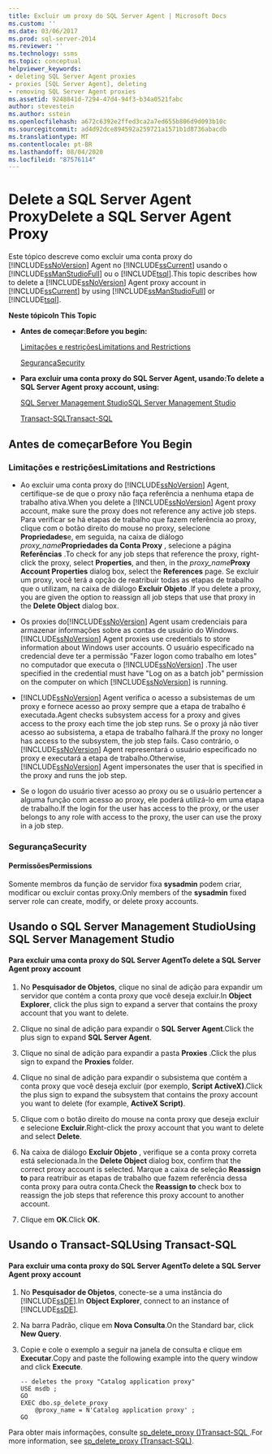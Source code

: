 ```yaml
---
title: Excluir um proxy do SQL Server Agent | Microsoft Docs
ms.custom: ''
ms.date: 03/06/2017
ms.prod: sql-server-2014
ms.reviewer: ''
ms.technology: ssms
ms.topic: conceptual
helpviewer_keywords:
- deleting SQL Server Agent proxies
- proxies [SQL Server Agent], deleting
- removing SQL Server Agent proxies
ms.assetid: 9248841d-7294-47d4-94f3-b34a0521fabc
author: stevestein
ms.author: sstein
ms.openlocfilehash: a672c6392e2ffed3ca2a7ed655b806d9d093b10c
ms.sourcegitcommit: ad4d92dce894592a259721a1571b1d8736abacdb
ms.translationtype: MT
ms.contentlocale: pt-BR
ms.lasthandoff: 08/04/2020
ms.locfileid: "87576114"
---
```

# <a name="delete-a-sql-server-agent-proxy"></a><span data-ttu-id="f2607-102">Delete a SQL Server Agent Proxy</span><span class="sxs-lookup"><span data-stu-id="f2607-102">Delete a SQL Server Agent Proxy</span></span>
  <span data-ttu-id="f2607-103">Este tópico descreve como excluir uma conta proxy do [!INCLUDE[ssNoVersion](../../includes/ssnoversion-md.md)] Agent no [!INCLUDE[ssCurrent](../../includes/sscurrent-md.md)] usando o [!INCLUDE[ssManStudioFull](../../includes/ssmanstudiofull-md.md)] ou o [!INCLUDE[tsql](../../includes/tsql-md.md)].</span><span class="sxs-lookup"><span data-stu-id="f2607-103">This topic describes how to delete a [!INCLUDE[ssNoVersion](../../includes/ssnoversion-md.md)] Agent proxy account in [!INCLUDE[ssCurrent](../../includes/sscurrent-md.md)] by using [!INCLUDE[ssManStudioFull](../../includes/ssmanstudiofull-md.md)] or [!INCLUDE[tsql](../../includes/tsql-md.md)].</span></span>  
  
 <span data-ttu-id="f2607-104">**Neste tópico**</span><span class="sxs-lookup"><span data-stu-id="f2607-104">**In This Topic**</span></span>  
  
-   <span data-ttu-id="f2607-105">**Antes de começar:**</span><span class="sxs-lookup"><span data-stu-id="f2607-105">**Before you begin:**</span></span>  
  
     [<span data-ttu-id="f2607-106">Limitações e restrições</span><span class="sxs-lookup"><span data-stu-id="f2607-106">Limitations and Restrictions</span></span>](#Restrictions)  
  
     [<span data-ttu-id="f2607-107">Segurança</span><span class="sxs-lookup"><span data-stu-id="f2607-107">Security</span></span>](#Security)  
  
-   <span data-ttu-id="f2607-108">**Para excluir uma conta proxy do SQL Server Agent, usando:**</span><span class="sxs-lookup"><span data-stu-id="f2607-108">**To delete a SQL Server Agent proxy account, using:**</span></span>  
  
     [<span data-ttu-id="f2607-109">SQL Server Management Studio</span><span class="sxs-lookup"><span data-stu-id="f2607-109">SQL Server Management Studio</span></span>](#SSMSProcedure)  
  
     [<span data-ttu-id="f2607-110">Transact-SQL</span><span class="sxs-lookup"><span data-stu-id="f2607-110">Transact-SQL</span></span>](#TsqlProcedure)  
  
##  <a name="before-you-begin"></a><a name="BeforeYouBegin"></a> <span data-ttu-id="f2607-111">Antes de começar</span><span class="sxs-lookup"><span data-stu-id="f2607-111">Before You Begin</span></span>  
  
###  <a name="limitations-and-restrictions"></a><a name="Restrictions"></a> <span data-ttu-id="f2607-112">Limitações e restrições</span><span class="sxs-lookup"><span data-stu-id="f2607-112">Limitations and Restrictions</span></span>  
  
-   <span data-ttu-id="f2607-113">Ao excluir uma conta proxy do [!INCLUDE[ssNoVersion](../../includes/ssnoversion-md.md)] Agent, certifique-se de que o proxy não faça referência a nenhuma etapa de trabalho ativa.</span><span class="sxs-lookup"><span data-stu-id="f2607-113">When you delete a [!INCLUDE[ssNoVersion](../../includes/ssnoversion-md.md)] Agent proxy account, make sure the proxy does not reference any active job steps.</span></span> <span data-ttu-id="f2607-114">Para verificar se há etapas de trabalho que fazem referência ao proxy, clique com o botão direito do mouse no proxy, selecione **Propriedades**e, em seguida, na caixa de diálogo _proxy_name_**Propriedades da Conta Proxy** , selecione a página **Referências** .</span><span class="sxs-lookup"><span data-stu-id="f2607-114">To check for any job steps that reference the proxy, right-click the proxy, select **Properties**, and then, in the _proxy_name_**Proxy Account Properties** dialog box, select the **References** page.</span></span> <span data-ttu-id="f2607-115">Se excluir um proxy, você terá a opção de reatribuir todas as etapas de trabalho que o utilizam, na caixa de diálogo **Excluir Objeto** .</span><span class="sxs-lookup"><span data-stu-id="f2607-115">If you delete a proxy, you are given the option to reassign all job steps that use that proxy in the **Delete Object** dialog box.</span></span>  
  
-   <span data-ttu-id="f2607-116">Os proxies do[!INCLUDE[ssNoVersion](../../includes/ssnoversion-md.md)] Agent usam credenciais para armazenar informações sobre as contas de usuário do Windows.</span><span class="sxs-lookup"><span data-stu-id="f2607-116">[!INCLUDE[ssNoVersion](../../includes/ssnoversion-md.md)] Agent proxies use credentials to store information about Windows user accounts.</span></span> <span data-ttu-id="f2607-117">O usuário especificado na credencial deve ter a permissão "Fazer logon como trabalho em lotes" no computador que executa o [!INCLUDE[ssNoVersion](../../includes/ssnoversion-md.md)] .</span><span class="sxs-lookup"><span data-stu-id="f2607-117">The user specified in the credential must have "Log on as a batch job" permission on the computer on which [!INCLUDE[ssNoVersion](../../includes/ssnoversion-md.md)] is running.</span></span>  
  
-   [!INCLUDE[ssNoVersion](../../includes/ssnoversion-md.md)] <span data-ttu-id="f2607-118">Agent verifica o acesso a subsistemas de um proxy e fornece acesso ao proxy sempre que a etapa de trabalho é executada.</span><span class="sxs-lookup"><span data-stu-id="f2607-118">Agent checks subsystem access for a proxy and gives access to the proxy each time the job step runs.</span></span> <span data-ttu-id="f2607-119">Se o proxy já não tiver acesso ao subsistema, a etapa de trabalho falhará.</span><span class="sxs-lookup"><span data-stu-id="f2607-119">If the proxy no longer has access to the subsystem, the job step fails.</span></span> <span data-ttu-id="f2607-120">Caso contrário, o [!INCLUDE[ssNoVersion](../../includes/ssnoversion-md.md)] Agent representará o usuário especificado no proxy e executará a etapa de trabalho.</span><span class="sxs-lookup"><span data-stu-id="f2607-120">Otherwise, [!INCLUDE[ssNoVersion](../../includes/ssnoversion-md.md)] Agent impersonates the user that is specified in the proxy and runs the job step.</span></span>  
  
-   <span data-ttu-id="f2607-121">Se o logon do usuário tiver acesso ao proxy ou se o usuário pertencer a alguma função com acesso ao proxy, ele poderá utilizá-lo em uma etapa de trabalho.</span><span class="sxs-lookup"><span data-stu-id="f2607-121">If the login for the user has access to the proxy, or the user belongs to any role with access to the proxy, the user can use the proxy in a job step.</span></span>  
  
###  <a name="security"></a><a name="Security"></a> <span data-ttu-id="f2607-122">Segurança</span><span class="sxs-lookup"><span data-stu-id="f2607-122">Security</span></span>  
  
####  <a name="permissions"></a><a name="Permissions"></a> <span data-ttu-id="f2607-123">Permissões</span><span class="sxs-lookup"><span data-stu-id="f2607-123">Permissions</span></span>  
 <span data-ttu-id="f2607-124">Somente membros da função de servidor fixa **sysadmin** podem criar, modificar ou excluir contas proxy.</span><span class="sxs-lookup"><span data-stu-id="f2607-124">Only members of the **sysadmin** fixed server role can create, modify, or delete proxy accounts.</span></span>  
  
##  <a name="using-sql-server-management-studio"></a><a name="SSMSProcedure"></a> <span data-ttu-id="f2607-125">Usando o SQL Server Management Studio</span><span class="sxs-lookup"><span data-stu-id="f2607-125">Using SQL Server Management Studio</span></span>  
  
#### <a name="to-delete-a-sql-server-agent-proxy-account"></a><span data-ttu-id="f2607-126">Para excluir uma conta proxy do SQL Server Agent</span><span class="sxs-lookup"><span data-stu-id="f2607-126">To delete a SQL Server Agent proxy account</span></span>  
  
1.  <span data-ttu-id="f2607-127">No **Pesquisador de Objetos**, clique no sinal de adição para expandir um servidor que contém a conta proxy que você deseja excluir.</span><span class="sxs-lookup"><span data-stu-id="f2607-127">In **Object Explorer**, click the plus sign to expand a server that contains the proxy account that you want to delete.</span></span>  
  
2.  <span data-ttu-id="f2607-128">Clique no sinal de adição para expandir o **SQL Server Agent**.</span><span class="sxs-lookup"><span data-stu-id="f2607-128">Click the plus sign to expand **SQL Server Agent**.</span></span>  
  
3.  <span data-ttu-id="f2607-129">Clique no sinal de adição para expandir a pasta **Proxies** .</span><span class="sxs-lookup"><span data-stu-id="f2607-129">Click the plus sign to expand the **Proxies** folder.</span></span>  
  
4.  <span data-ttu-id="f2607-130">Clique no sinal de adição para expandir o subsistema que contém a conta proxy que você deseja excluir (por exemplo, **Script ActiveX)**.</span><span class="sxs-lookup"><span data-stu-id="f2607-130">Click the plus sign to expand the subsystem that contains the proxy account you want to delete (for example, **ActiveX Script)**.</span></span>  
  
5.  <span data-ttu-id="f2607-131">Clique com o botão direito do mouse na conta proxy que deseja excluir e selecione **Excluir**.</span><span class="sxs-lookup"><span data-stu-id="f2607-131">Right-click the proxy account that you want to delete and select **Delete**.</span></span>  
  
6.  <span data-ttu-id="f2607-132">Na caixa de diálogo **Excluir Objeto** , verifique se a conta proxy correta está selecionada.</span><span class="sxs-lookup"><span data-stu-id="f2607-132">In the **Delete Object** dialog box, confirm that the correct proxy account is selected.</span></span> <span data-ttu-id="f2607-133">Marque a caixa de seleção **Reassign to** para reatribuir as etapas de trabalho que fazem referência dessa conta proxy para outra conta.</span><span class="sxs-lookup"><span data-stu-id="f2607-133">Check the **Reassign to** check box to reassign the job steps that reference this proxy account to another account.</span></span>  
  
7.  <span data-ttu-id="f2607-134">Clique em **OK**.</span><span class="sxs-lookup"><span data-stu-id="f2607-134">Click **OK**.</span></span>  
  
##  <a name="using-transact-sql"></a><a name="TsqlProcedure"></a> <span data-ttu-id="f2607-135">Usando o Transact-SQL</span><span class="sxs-lookup"><span data-stu-id="f2607-135">Using Transact-SQL</span></span>  
  
#### <a name="to-delete-a-sql-server-agent-proxy-account"></a><span data-ttu-id="f2607-136">Para excluir uma conta proxy do SQL Server Agent</span><span class="sxs-lookup"><span data-stu-id="f2607-136">To delete a SQL Server Agent proxy account</span></span>  
  
1.  <span data-ttu-id="f2607-137">No **Pesquisador de Objetos**, conecte-se a uma instância do [!INCLUDE[ssDE](../../includes/ssde-md.md)].</span><span class="sxs-lookup"><span data-stu-id="f2607-137">In **Object Explorer**, connect to an instance of [!INCLUDE[ssDE](../../includes/ssde-md.md)].</span></span>  
  
2.  <span data-ttu-id="f2607-138">Na barra Padrão, clique em **Nova Consulta**.</span><span class="sxs-lookup"><span data-stu-id="f2607-138">On the Standard bar, click **New Query**.</span></span>  
  
3.  <span data-ttu-id="f2607-139">Copie e cole o exemplo a seguir na janela de consulta e clique em **Executar**.</span><span class="sxs-lookup"><span data-stu-id="f2607-139">Copy and paste the following example into the query window and click **Execute**.</span></span>  
  
    ```  
    -- deletes the proxy "Catalog application proxy"  
    USE msdb ;  
    GO  
    EXEC dbo.sp_delete_proxy  
        @proxy_name = N'Catalog application proxy' ;  
    GO  
    ```  
  
 <span data-ttu-id="f2607-140">Para obter mais informações, consulte [sp_delete_proxy &#40;&#41;Transact-SQL ](/sql/relational-databases/system-stored-procedures/sp-delete-proxy-transact-sql).</span><span class="sxs-lookup"><span data-stu-id="f2607-140">For more information, see [sp_delete_proxy &#40;Transact-SQL&#41;](/sql/relational-databases/system-stored-procedures/sp-delete-proxy-transact-sql).</span></span>  
  
  
